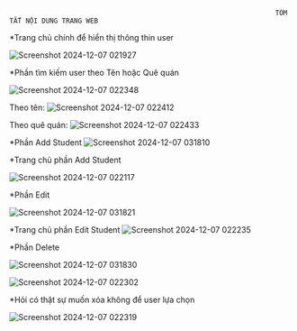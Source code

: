                                                                       TÓM TẮT NỘI DUNG TRANG WEB

*Trang chủ chính để hiển thị thông thin user

![Screenshot 2024-12-07 021927](https://github.com/user-attachments/assets/3282b160-ff3c-4f86-bfb3-33d4fa539130)

*Phần tìm kiếm user theo Tên hoặc Quê quán

![Screenshot 2024-12-07 022348](https://github.com/user-attachments/assets/14173598-49f5-47a4-b05a-83d3c1e5631e)

Theo tên: 
![Screenshot 2024-12-07 022412](https://github.com/user-attachments/assets/a123eb0e-0b46-4b78-a3e9-9a78d1935873)

Theo quê quán:
![Screenshot 2024-12-07 022433](https://github.com/user-attachments/assets/ff7cc4f7-8da3-4f69-b577-3fc067cf0918)

*Phần Add Student
![Screenshot 2024-12-07 031810](https://github.com/user-attachments/assets/0e06a77a-cb70-4721-86fa-4ba2891f459d)

*Trang chủ phần Add Student

![Screenshot 2024-12-07 022117](https://github.com/user-attachments/assets/ba99ccf9-6518-4a03-9378-86a6915a512d)

*Phần Edit

![Screenshot 2024-12-07 031821](https://github.com/user-attachments/assets/0be5a083-ed48-4d61-9e2f-82f732cab73a)

*Trang chủ phần Edit Student
![Screenshot 2024-12-07 022235](https://github.com/user-attachments/assets/9da43419-5cca-42fa-91fe-4fdde0d01774)

*Phần Delete

![Screenshot 2024-12-07 031830](https://github.com/user-attachments/assets/8e168ed7-0d17-44e9-9c84-82fe51c975c4)

![Screenshot 2024-12-07 022302](https://github.com/user-attachments/assets/13e0fbb9-bfb4-4e86-9217-955c2ac4f946)

*Hỏi có thật sự muốn xóa không để user lựa chọn

![Screenshot 2024-12-07 022319](https://github.com/user-attachments/assets/1b4741f1-cd16-4bb6-9e8c-1b491864e084)
